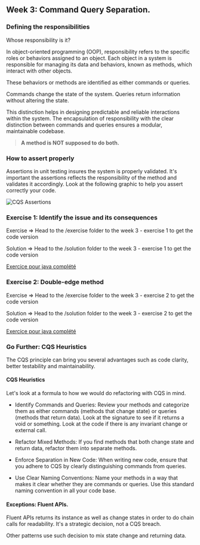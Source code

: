 ## Week 3: Command Query Separation.

### Defining the responsibilities

Whose responsibility is it?

In object-oriented programming (OOP), responsibility refers to the specific roles or behaviors assigned to an object. Each object in a system is responsible for managing its data and behaviors, known as methods, which interact with other objects. 

These behaviors or methods are identified as either commands or queries.

Commands change the state of the system.
Queries return information without altering the state. 

This distinction helps in designing predictable and reliable interactions within the system. The encapsulation of responsibility with the clear distinction between commands and queries ensures a modular, maintainable codebase.

> **A method is NOT supposed to do both.**

### How to assert properly

Assertions in unit testing insures the system is properly validated. It's important the assertions reflects the responsibility of the method and validates it accordingly. Look at the following graphic to help you assert correctly your code.

![CQS Assertions](img/assert.png)


### Exercise 1: Identify the issue and its consequences

Exercise => Head to the /exercise folder to the week 3 - exercise 1 to get the code version

Solution => Head to the /solution folder to the week 3 - exercise 1 to get the code version

[Exercice pour java complété](../../exercise/java/week03-cqs/exercise1)

### Exercise 2: Double-edge method

Exercise => Head to the /exercise folder to the week 3 - exercise 2 to get the code version

Solution => Head to the /solution folder to the week 3 - exercise 2 to get the code version

[Exercice pour java complété](../../exercise/java/week03-cqs/exercise2)

### Go Further: CQS Heuristics

The CQS principle can bring you several advantages such as code clarity, better testability and maintainability.

#### CQS Heuristics

Let's look at a formula to how we would do refactoring with CQS in mind.

- Identify Commands and Queries: Review your methods and categorize them as either commands (methods that change state) or queries (methods that return data).
Look at the signature to see if it returns a void or something.
Look at the code if there is any invariant change or external call.

- Refactor Mixed Methods: If you find methods that both change state and return data, refactor them into separate methods.

- Enforce Separation in New Code: When writing new code, ensure that you adhere to CQS by clearly distinguishing commands from queries.

- Use Clear Naming Conventions: Name your methods in a way that makes it clear whether they are commands or queries. Use this standard naming convention in all your code base.

#### Exceptions: Fluent APIs.

Fluent APIs returns its instance as well as change states in order to do chain calls for readability. It's a strategic decision, not a CQS breach.

Other patterns use such decision to mix state change and returning data.
